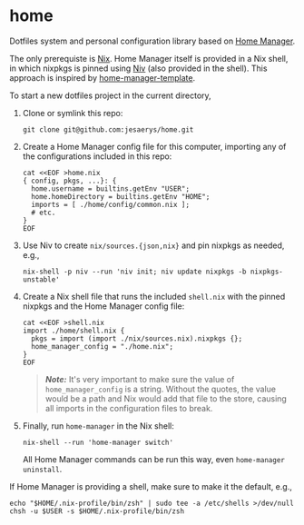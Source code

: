 # home

Dotfiles system and personal configuration library based on [Home Manager].

The only prerequiste is [Nix]. Home Manager itself is provided in a Nix shell,
in which nixpkgs is pinned using [Niv] (also provided in the shell). This
approach is inspired by [home-manager-template].

To start a new dotfiles project in the current directory,

1. Clone or symlink this repo:
   ```shell
   git clone git@github.com:jesaerys/home.git
   ```

2. Create a Home Manager config file for this computer, importing any of the
   configurations included in this repo:
   ```shell
   cat <<EOF >home.nix
   { config, pkgs, ...}: {
     home.username = builtins.getEnv "USER";
     home.homeDirectory = builtins.getEnv "HOME";
     imports = [ ./home/config/common.nix ];
     # etc.
   }
   EOF
   ```

3. Use Niv to create `nix/sources.{json,nix}` and pin nixpkgs as needed, e.g.,
   ```shell
   nix-shell -p niv --run 'niv init; niv update nixpkgs -b nixpkgs-unstable'
   ```

4. Create a Nix shell file that runs the included `shell.nix` with the pinned
   nixpkgs and the Home Manager config file:
   ```shell
   cat <<EOF >shell.nix
   import ./home/shell.nix {
     pkgs = import (import ./nix/sources.nix).nixpkgs {};
     home_manager_config = "./home.nix";
   }
   EOF
   ```

   > ***Note:*** It's very important to make sure the value of
   > `home_manager_config` is a string. Without the quotes, the value would be
   > a path and Nix would add that file to the store, causing all imports in
   > the configuration files to break.

5. Finally, run `home-manager` in the Nix shell:
   ```shell
   nix-shell --run 'home-manager switch'
   ```

   All Home Manager commands can be run this way, even `home-manager
   uninstall`.

If Home Manager is providing a shell, make sure to make it the default, e.g.,
```shell
echo "$HOME/.nix-profile/bin/zsh" | sudo tee -a /etc/shells >/dev/null
chsh -u $USER -s $HOME/.nix-profile/bin/zsh
```


[Home Manager]: https://github.com/nix-community/home-manager
[home-manager-template]: https://github.com/ryantm/home-manager-template
[Niv]: https://github.com/nmattia/niv
[Nix]: https://nixos.org


